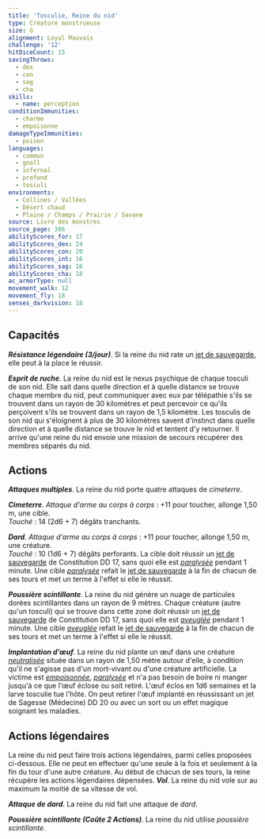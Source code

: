 ```yaml
---
title: 'Tosculie, Reine du nid'
type: Créature monstrueuse
size: G
alignment: Loyal Mauvais
challenge: '12'
hitDiceCount: 15
savingThrows:
  - dex
  - con
  - sag
  - cha
skills:
  - name: perception
conditionImmunities:
  - charme
  - empoisonne
damageTypeImmunities:
  - poison
languages:
  - commun
  - gnoll
  - infernal
  - profond
  - tosculi
environments:
  - Collines / Vallées
  - Désert chaud
  - Plaine / Champs / Prairie / Savane
source: Livre des monstres
source_page: 386
abilityScores_for: 17
abilityScores_dex: 24
abilityScores_con: 20
abilityScores_int: 16
abilityScores_sag: 16
abilityScores_cha: 18
ac_armorType: null
movement_walk: 12
movement_fly: 18
senses_darkvision: 18
---
```

## Capacités
_**Résistance légendaire (3/jour)**_. Si la reine du nid rate un [jet de sauvegarde](/utiliser-les-caracteristiques/#jets-de-sauvegarde), elle peut à la place le réussir.

_**Esprit de ruche**_. La reine du nid est le nexus psychique de chaque tosculi de son nid. Elle sait dans quelle direction et à quelle distance se trouve chaque membre du nid, peut communiquer avec eux par télépathie s'ils se trouvent dans un rayon de 30 kilomètres et peut percevoir ce qu'ils perçoivent s'ils se trouvent dans un rayon de 1,5 kilomètre. Les tosculis de son nid qui s'éloignent à plus de 30 kilomètres savent d'instinct dans quelle direction et à quelle distance se trouve le nid et tentent d'y retourner. Il arrive qu'une reine du nid envoie une mission de secours récupérer des membres séparés du nid.

## Actions
_**Attaques multiples**_. La reine du nid porte quatre attaques de _cimeterre_.

_**Cimeterre**_. _Attaque d'arme au corps à corps_ : +11 pour toucher, allonge 1,50 m, une cible.  
_Touché_ : 14 (2d6 + 7) dégâts tranchants.

_**Dard**_. _Attaque d'arme au corps à corps_ : +11 pour toucher, allonge 1,50 m, une créature.  
_Touché_ : 10 (1d6 + 7) dégâts perforants. La cible doit réussir un [jet de sauvegarde](/utiliser-les-caracteristiques/#jets-de-sauvegarde) de Constitution DD 17, sans quoi elle est [_paralysée_](/gerer-la-sante-du-personnage/#paralyse) pendant 1 minute. Une cible [_paralysée_](/gerer-la-sante-du-personnage/#paralyse) refait le [jet de sauvegarde](/utiliser-les-caracteristiques/#jets-de-sauvegarde) à la fin de chacun de ses tours et met un terme à l'effet si elle le réussit.

_**Poussière scintillante**_. La reine du nid génère un nuage de particules dorées scintillantes dans un rayon de 9 mètres. Chaque créature (autre qu'un tosculi) qui se trouve dans cette zone doit réussir un [jet de sauvegarde](/utiliser-les-caracteristiques/#jets-de-sauvegarde) de Constitution DD 17, sans quoi elle est [_aveuglée_](/gerer-la-sante-du-personnage/#aveugle) pendant 1 minute. Une cible [_aveuglée_](/gerer-la-sante-du-personnage/#aveugle) refait le [jet de sauvegarde](/utiliser-les-caracteristiques/#jets-de-sauvegarde) à la fin de chacun de ses tours et met un terme à l'effet si elle le réussit.

_**Implantation d'œuf**_. La reine du nid plante un œuf dans une créature [_neutralisée_](/gerer-la-sante-du-personnage/#neutralise) située dans un rayon de 1,50 mètre autour d'elle, à condition qu'il ne s'agisse pas d'un mort-vivant ou d'une créature artificielle. La victime est [_empoisonnée_](/gerer-la-sante-du-personnage/#empoisonne), [_paralysée_](/gerer-la-sante-du-personnage/#paralyse) et n'a pas besoin de boire ni manger jusqu'à ce que l'œuf éclose ou soit retiré. L'œuf éclos en 1d6 semaines et la larve tosculie tue l'hôte. On peut retirer l'œuf implanté en réussissant un jet de Sagesse (Médecine) DD 20 ou avec un sort ou un effet magique soignant les maladies.

## Actions légendaires
La reine du nid peut faire trois actions légendaires, parmi celles proposées ci-dessous. Elle ne peut en effectuer qu'une seule à la fois et seulement à la fin du tour d'une autre créature. Au début de chacun de ses tours, la reine récupère les actions légendaires dépensées.
_**Vol**_. La reine du nid vole sur au maximum la moitié de sa vitesse de vol.

_**Attaque de dard**_. La reine du nid fait une attaque de _dard_.

_**Poussière scintillante (Coûte 2 Actions)**_. La reine du nid utilise _poussière scintillante_.
